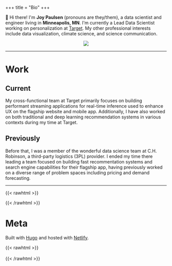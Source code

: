 +++
title = "Bio"
+++

<!-- # TL;DR -->

👋 Hi there! I'm **Joy Paulsen** (pronouns are they/them), a data scientist and engineer living in **Minneapolis, MN**. I'm currently a Lead Data Scientist working on personalization at [Target](https://tech.target.com/). My other professional interests include data visualization, climate science, and science communication.

<figure style="margin-bottom: 1rem; display: flex; flex-direction: column; align-items: center;">
  <img src="/images/bio.jpg" style="max-width: 400px">
</figure>

---

# Work

## Current

My cross-functional team at Target primarily focuses on building performant streaming applications for real-time inference used to enhance UX on the flagship website and mobile app. Additionally, I have also worked on both traditional and deep learning recommendation systems in various contexts during my time at Target.

## Previously

Before that, I was a member of the wonderful data science team at C.H. Robinson, a third-party logistics (3PL) provider. I ended my time there leading a team focused on building fast recommentation systems and search engine capabilities for their flagship app, having previously worked on a diverse range of problem spaces including pricing and demand forecasting.

---

<!-- # Play

My passions outside of programming, data, and math revolve around amateur astronomy and photography. When skies are clear, you can find me out at night with telescopes and cameras, creating images like this: -->

{{< rawhtml >}}

<!-- <figure style="margin-bottom: 1rem; display: flex; flex-direction: column; align-items: center;">
  <img src="/images/north_america_nebula.jpg" style="max-width: 350px">
  <figcaption style="text-align: center; font-style: italic; font-size: medium;">The "North America" Nebula (IC 1805)</figcaption>
</figure> -->

<!-- <figure style="margin-bottom: 1rem; display: flex; flex-direction: column; align-items: center;">
  <img src="/images/andromeda.jpg" style="max-width: 350px">
  <figcaption style="text-align: center; font-style: italic; font-size: medium;">The Andromeda Galaxy (M31)</figcaption>
</figure> -->
{{< /rawhtml >}}

<!-- You can check out more of my astrophotography on my [Instagram](https://www.instagram.com/starlit.joy/). -->

# Meta

Built with [Hugo](https://gohugo.io/) and hosted with [Netlify](https://www.netlify.com/).

{{< rawhtml >}}
<br />
<br />
{{< /rawhtml >}}
